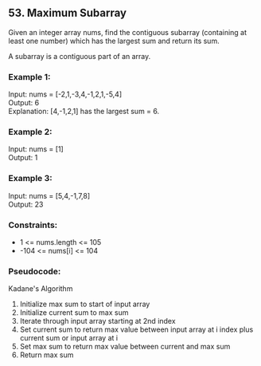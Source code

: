 ## 53. Maximum Subarray
Given an integer array nums, find the contiguous subarray (containing at least one number) which has the largest sum and return its sum.

A subarray is a contiguous part of an array.

### Example 1:
Input: nums = [-2,1,-3,4,-1,2,1,-5,4]\
Output: 6\
Explanation: [4,-1,2,1] has the largest sum = 6.

### Example 2:
Input: nums = [1]\
Output: 1

### Example 3:
Input: nums = [5,4,-1,7,8]\
Output: 23

### Constraints:
- 1 <= nums.length <= 105
- -104 <= nums[i] <= 104

### Pseudocode:
Kadane's Algorithm
1. Initialize max sum to start of input array
2. Initialize current sum to max sum
3. Iterate through input array starting at 2nd index
4. Set current sum to return max value between input array at i index plus current sum or input array at i
5. Set max sum to return max value between current and max sum
6. Return max sum
